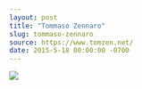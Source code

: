 ```yaml
---
layout: post
title: "Tommaso Zennaro"
slug: tommaso-zennaro
source: https://www.tomzen.net/
date: 2015-5-18 00:00:00 -0700
---
```


<img src="{{ site.url }}/assets/img/screenshots/tommaso-zennaro.jpg">
